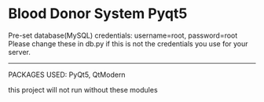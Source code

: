 # Blood Donor System Pyqt5
Pre-set database(MySQL) credentials:
username=root, password=root
Please change these in db.py if this is not the credentials you use for your server.

******************************
PACKAGES USED:
PyQt5, QtModern

this project will not run without these modules
